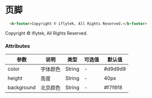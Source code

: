 <!--
 * @Description: 页脚
 * @Version: 2.0
 * @Autor: wuwei3
 * @Date: 2020-05-08 20:30:08
 * @LastEditors: Please set LastEditors
 * @LastEditTime: 2020-05-21 14:44:44
 -->

# 页脚

```html
  <b-footer>Copyright © iflytek, All Rights Reserved.</b-footer>
```

   <b-footer>Copyright © iflytek, All Rights Reserved.</b-footer>

### Attributes

| 参数       | 说明     | 类型   | 可选值 | 默认值  |
| ---------- | -------- | ------ | ------ | ------- |
| color      | 字体颜色 | String | -      | #d9d9d9 |
| height     | 高度     | String | -      | 40px    |
| background | 北京颜色 | String | -      | #f7f8f8 |